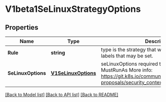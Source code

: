 # V1beta1SeLinuxStrategyOptions

## Properties
Name | Type | Description | Notes
------------ | ------------- | ------------- | -------------
**Rule** | **string** | type is the strategy that will dictate the allowable labels that may be set. | [default to null]
**SeLinuxOptions** | [**V1SeLinuxOptions**](v1.SELinuxOptions.md) | seLinuxOptions required to run as; required for MustRunAs More info: https://git.k8s.io/community/contributors/design-proposals/security_context.md | [optional] [default to null]

[[Back to Model list]](../README.md#documentation-for-models) [[Back to API list]](../README.md#documentation-for-api-endpoints) [[Back to README]](../README.md)


